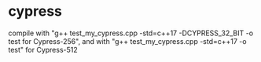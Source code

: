 # cypress
compile with "g++ test_my_cypress.cpp -std=c++17 -DCYPRESS_32_BIT -o test for Cypress-256", and with "g++ test_my_cypress.cpp -std=c++17 -o test" for Cypress-512
